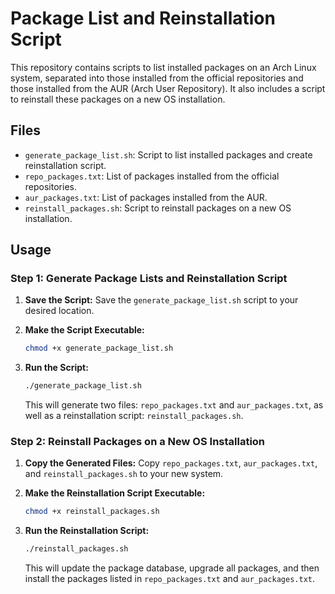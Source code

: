 
# Package List and Reinstallation Script

This repository contains scripts to list installed packages on an Arch Linux system, separated into those installed from the official repositories and those installed from the AUR (Arch User Repository). It also includes a script to reinstall these packages on a new OS installation.

## Files

- `generate_package_list.sh`: Script to list installed packages and create reinstallation script.
- `repo_packages.txt`: List of packages installed from the official repositories.
- `aur_packages.txt`: List of packages installed from the AUR.
- `reinstall_packages.sh`: Script to reinstall packages on a new OS installation.

## Usage

### Step 1: Generate Package Lists and Reinstallation Script

1. **Save the Script:**
   Save the `generate_package_list.sh` script to your desired location.

2. **Make the Script Executable:**
   ```bash
   chmod +x generate_package_list.sh
   ```

3. **Run the Script:**
   ```bash
   ./generate_package_list.sh
   ```

   This will generate two files: `repo_packages.txt` and `aur_packages.txt`, as well as a reinstallation script: `reinstall_packages.sh`.

### Step 2: Reinstall Packages on a New OS Installation

1. **Copy the Generated Files:**
   Copy `repo_packages.txt`, `aur_packages.txt`, and `reinstall_packages.sh` to your new system.

2. **Make the Reinstallation Script Executable:**
   ```bash
   chmod +x reinstall_packages.sh
   ```

3. **Run the Reinstallation Script:**
   ```bash
   ./reinstall_packages.sh
   ```

   This will update the package database, upgrade all packages, and then install the packages listed in `repo_packages.txt` and `aur_packages.txt`.

